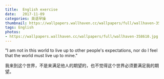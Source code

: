 ```yaml
---
title:  English exercise
date:   2017-11-09
categories: 英语早操
thumbnail: https://wallpapers.wallhaven.cc/wallpapers/full/wallhaven-358610.jpg
tags: English
photos:
- https://wallpapers.wallhaven.cc/wallpapers/full/wallhaven-358610.jpg
---
```


"I am not in this world to live up to other people's expectations, nor do I feel that the world must live up to mine."
<p>我来到这个世界，不是来满足他人的期望的，也不觉得这个世界必须要满足我的期望。</p>
